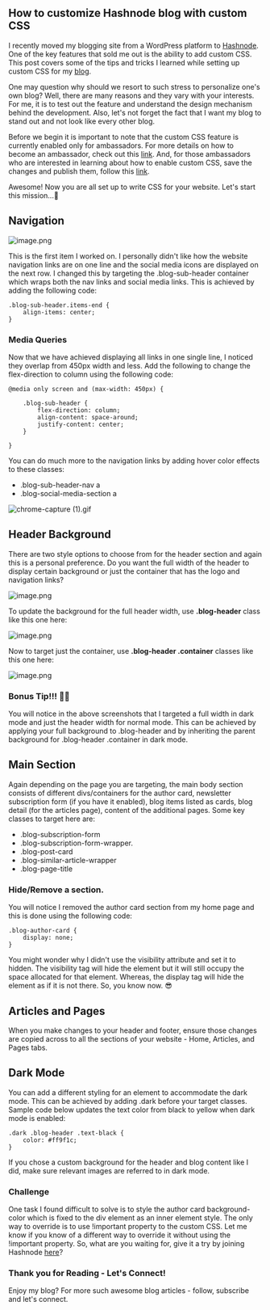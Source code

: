 ## How to customize Hashnode blog with custom CSS

I recently moved my blogging site from a WordPress platform to  [Hashnode](https://hashnode.com/@narmada-nannaka/joinme). One of the key features that sold me out is the ability to add custom CSS. This post covers some of the tips and tricks I learned while setting up custom CSS for my [blog](https://narmadanannaka.com).

One may question why should we resort to such stress to personalize one's own blog? Well, there are many reasons and they vary with your interests. For me, it is to test out the feature and understand the design mechanism behind the development. Also, let's not forget the fact that I want my blog to stand out and not look like every other blog. 

Before we begin it is important to note that the custom CSS feature is currently enabled only for ambassadors. For more details on how to become an ambassador, check out this [link](https://hashnode.com/ambassador). And, for those ambassadors who are interested in learning about how to enable custom CSS, save the changes and publish them, follow this [link](https://hashnode.com/post/style-your-hashnode-blog-with-custom-css-ckfwpesyg00ut0es10jgk5uwl).

Awesome! Now you are all set up to write CSS for your website. Let's start this mission...🏁

## Navigation 

![image.png](https://cdn.hashnode.com/res/hashnode/image/upload/v1614322416652/cgO0WjL90.png)

This is the first item I worked on. I personally didn't like how the website navigation links are on one line and the social media icons are displayed on the next row.  I changed this by targeting the .blog-sub-header container which wraps both the nav links and social media links. This is achieved by adding the following code:

```
.blog-sub-header.items-end {
    align-items: center;
}
``` 

### Media Queries

Now that we have achieved displaying all links in one single line, I noticed they overlap from 450px width and less. Add the following to change the flex-direction to column using the following code:

```
@media only screen and (max-width: 450px) {
    
    .blog-sub-header {
        flex-direction: column;
        align-content: space-around;
        justify-content: center;
    }
    
}
``` 

You can do much more to the navigation links by adding hover color effects to these classes: 

- .blog-sub-header-nav a
- .blog-social-media-section a

![chrome-capture (1).gif](https://cdn.hashnode.com/res/hashnode/image/upload/v1614324581147/T0YLcYSnD.gif)

## Header Background

There are two style options to choose from for the header section and again this is a personal preference. Do you want the full width of the header to display certain background or just the container that has the logo and navigation links? 

![image.png](https://cdn.hashnode.com/res/hashnode/image/upload/v1614325191803/fLt3aaScQ.png)

To update the background for the full header width, use **.blog-header** class like this one here: 

![image.png](https://cdn.hashnode.com/res/hashnode/image/upload/v1614325864813/NY0uhVOAj.png)

Now to target just the container, use **.blog-header .container** classes like this one here:

![image.png](https://cdn.hashnode.com/res/hashnode/image/upload/v1614325822590/hWl2pJSZ-.png)

### Bonus Tip!!! 🤩🤩

You will notice in the above screenshots that I targeted a full width in dark mode and just the header width for normal mode. This can be achieved by applying your full background to .blog-header and by inheriting the parent background for .blog-header .container in dark mode. 

## Main Section

Again depending on the page you are targeting, the main body section consists of different divs/containers for the author card, newsletter subscription form (if you have it enabled), blog items listed as cards, blog detail (for the articles page), content of the additional pages. Some key classes to target here are: 

- .blog-subscription-form
- .blog-subscription-form-wrapper.
- .blog-post-card
- .blog-similar-article-wrapper
- .blog-page-title

### Hide/Remove a section.  

You will notice I removed the author card section from my home page and this is done using the following code: 

```
.blog-author-card {
    display: none;
}
``` 
You might wonder why I didn't use the visibility attribute and set it to hidden. The visibility tag will hide the element but it will still occupy the space allocated for that element. Whereas, the display tag will hide the element as if it is not there. So, you know now. 😎

## Articles and Pages

When you make changes to your header and footer, ensure those changes are copied across to all the sections of your website - Home, Articles, and Pages tabs. 

## Dark Mode

You can add a different styling for an element to accommodate the dark mode. This can be achieved by adding .dark before your target classes. Sample code below updates the text color from black to yellow when dark mode is enabled:

```
.dark .blog-header .text-black {
    color: #ff9f1c;
}
``` 

If you chose a custom background for the header and blog content like I did, make sure relevant images are referred to in dark mode. 

### Challenge

One task I found difficult to solve is to style the author card background-color which is fixed to the div element as an inner element style. The only way to override is to use !important property to the custom CSS. Let me know if you know of a different way to override it without using the !important property. So, what are you waiting for, give it a try by joining Hashnode [here](https://hashnode.com/@narmada-nannaka/joinme)?

### Thank you for Reading - Let's Connect!
Enjoy my blog? For more such awesome blog articles - follow, subscribe and let's connect. 